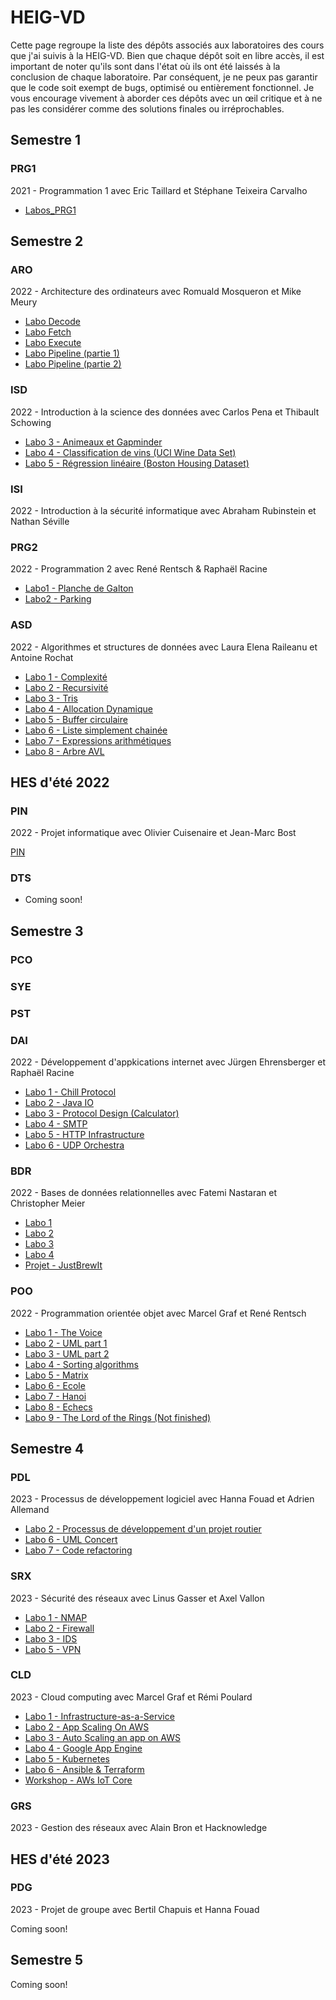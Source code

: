 # HEIG-VD

Cette page regroupe la liste des dépôts associés aux laboratoires des cours que j'ai suivis à la HEIG-VD. Bien que chaque dépôt soit en libre accès, il est important de noter qu'ils sont dans l'état où ils ont été laissés à la conclusion de chaque laboratoire. Par conséquent, je ne peux pas garantir que le code soit exempt de bugs, optimisé ou entièrement fonctionnel. Je vous encourage vivement à aborder ces dépôts avec un œil critique et à ne pas les considérer comme des solutions finales ou irréprochables.

## Semestre 1

### PRG1
  
  2021 - Programmation 1 avec Eric Taillard et Stéphane Teixeira Carvalho
  
  * [Labos_PRG1](https://github.com/DrC0okie/HEIG_PRG1_Labos)

## Semestre 2

### ARO

  2022 - Architecture des ordinateurs avec Romuald Mosqueron et Mike Meury
  
  * [Labo Decode](https://github.com/DrC0okie/HEIG_ARO_LaboDecode_BDY_TVE)
  * [Labo Fetch](https://github.com/DrC0okie/HEIG_ARO_LaboFetch_BDY_TVE)
  * [Labo Execute](https://github.com/DrC0okie/HEIG_ARO_LaboExecute_BDY_TVE)
  * [Labo Pipeline (partie 1)](https://github.com/DrC0okie/HEIG_ARO_LaboPipelinePartie1_BDY_TVE)
  * [Labo Pipeline (partie 2)](https://github.com/DrC0okie/HEIG_ARO_LaboPipelinePartie2_BDY_TVE)

### ISD

  2022 - Introduction à la science des données avec Carlos Pena et Thibault Schowing
  
  * [Labo 3 - Animeaux et Gapminder](https://github.com/DrC0okie/Roy_VanHove_ISD_TP3)
  * [Labo 4 - Classification de vins (UCI Wine Data Set)](https://github.com/DrC0okie/Roy_VanHove_ISD_TP4)
  * [Labo 5 - Régression linéaire (Boston Housing Dataset)](https://github.com/DrC0okie/Roy_VanHove_ISD_TP5)

### ISI

  2022 - Introduction à la sécurité informatique avec Abraham Rubinstein et Nathan Séville

### PRG2

2022 - Programmation 2 avec René Rentsch & Raphaël Racine
  
  * [Labo1 - Planche de Galton](https://github.com/DrC0okie/HEIG_PRG2_Labo1)
  * [Labo2 - Parking](https://github.com/DrC0okie/HEIG_PRG2_Labo2)

### ASD
  
  2022 - Algorithmes et structures de données avec Laura Elena Raileanu et Antoine Rochat
  
  * [Labo 1 - Complexité](https://github.com/DrC0okie/ASD2022-L1-Complexite)
  * [Labo 2 - Recursivité](https://github.com/DrC0okie/ASD2022-L2-Recursivite)
  * [Labo 3 - Tris](https://github.com/DrC0okie/ASD2022-L3-Tris)
  * [Labo 4 - Allocation Dynamique](https://github.com/DrC0okie/ASD2022-L4-Allocation-Dynamique)
  * [Labo 5 - Buffer circulaire](https://github.com/DrC0okie/ASD2022-L5-Buffer-circulaire-de-capacite-variable)
  * [Labo 6 - Liste simplement chainée](https://github.com/DrC0okie/ASD2022-L6-Liste-Simplement-chainee)
  * [Labo 7 - Expressions arithmétiques](https://github.com/DrC0okie/ASD2022-L7-Expressions-arithmetiques)
  * [Labo 8 - Arbre AVL](https://github.com/DrC0okie/HEIG_ASD_Labo8)

## HES d'été 2022

### PIN

  2022 - Projet informatique avec Olivier Cuisenaire et Jean-Marc Bost
  
  [PIN](https://github.com/DrC0okie/HEIG_PIN)

### DTS

  * Coming soon!
    
## Semestre 3

### PCO

### SYE

### PST

### DAI
  
  2022 - Développement d'appkications internet avec Jürgen Ehrensberger et Raphaël Racine
  
  * [Labo 1 - Chill Protocol](https://github.com/DrC0okie/DAI-2022-Chill)
  * [Labo 2 - Java IO](https://github.com/DrC0okie/DAI-2022-Java-IO)
  * [Labo 3 - Protocol Design (Calculator)](https://github.com/DrC0okie/DAI-2022-Protocol-design)
  * [Labo 4 - SMTP](https://github.com/DrC0okie/HEIG_DAI_SMTP)
  * [Labo 5 - HTTP Infrastructure](https://github.com/DrC0okie/HEIG_DAI_HTTP_Infrastructure)
  * [Labo 6 - UDP Orchestra](https://github.com/DrC0okie/DAI-2022-UDP-Orchestra)

### BDR
  
  2022 - Bases de données relationnelles avec Fatemi Nastaran et Christopher Meier
  
  * [Labo 1](https://github.com/DrC0okie/HEIG_BDR_Labo1)
  * [Labo 2](https://github.com/DrC0okie/HEIG_BDR_Labo2)
  * [Labo 3](https://github.com/DrC0okie/HEIG_BDR_Labo3)
  * [Labo 4](https://github.com/DrC0okie/HEIG_BDR_Labo4)
  * [Projet - JustBrewIt](https://github.com/DrC0okie/HEIG_BDR_JustBrewIt)

### POO
  
  2022 - Programmation orientée objet avec Marcel Graf et René Rentsch
  
  * [Labo 1 - The Voice](https://github.com/DrC0okie/HEIG_POO_Labo1)
  * [Labo 2 - UML part 1](https://github.com/DrC0okie/HEIG_POO_Labo2)
  * [Labo 3 - UML part 2](https://github.com/DrC0okie/HEIG_POO_Labo3)
  * [Labo 4 - Sorting algorithms](https://github.com/DrC0okie/HEIG_POO_Labo4)
  * [Labo 5 - Matrix](https://github.com/DrC0okie/HEIG_POO_Labo5)
  * [Labo 6 - Ecole](https://github.com/DrC0okie/HEIG_POO_Labo6)
  * [Labo 7 - Hanoi](https://github.com/DrC0okie/HEIG_POO_Labo7)
  * [Labo 8 - Echecs](https://github.com/DrC0okie/HEIG_POO_Labo8)
  * [Labo 9 - The Lord of the Rings (Not finished)](https://github.com/DrC0okie/HEIG_POO_Labo9)
  

## Semestre 4
  
### PDL
  
  2023 - Processus de développement logiciel avec Hanna Fouad et Adrien Allemand

  * [Labo 2 - Processus de développement d'un projet routier](https://github.com/DrC0okie/HEIG_PDL_Labo2)
  * [Labo 6 - UML Concert](https://github.com/DrC0okie/HEIG_PDL_Labo6)
  * [Labo 7 - Code refactoring](https://github.com/DrC0okie/HEIG_PDL_Labo7)

### SRX
  
  2023 - Sécurité des réseaux avec Linus Gasser et Axel Vallon
  
  * [Labo 1 - NMAP](https://github.com/DrC0okie/HEIG_SRX_Labo1)
  * [Labo 2 - Firewall](https://github.com/DrC0okie/HEIG_SRX_Labo2)
  * [Labo 3 - IDS](https://github.com/DrC0okie/HEIG_SRX_Labo3)
  * [Labo 5 - VPN](https://github.com/DrC0okie/HEIG_SRX_Labo5)

### CLD
  
  2023 - Cloud computing avec Marcel Graf et Rémi Poulard

  * [Labo 1 - Infrastructure-as-a-Service](https://github.com/DrC0okie/HEIG_CLD_Labo1)
  * [Labo 2 - App Scaling On AWS](https://github.com/DrC0okie/HEIG_CLD_Labo2)
  * [Labo 3 - Auto Scaling an app on AWS](https://github.com/DrC0okie/HEIG_CLD_Labo3)
  * [Labo 4 - Google App Engine](https://github.com/DrC0okie/HEIG_CLD_Labo4)
  * [Labo 5 - Kubernetes](https://github.com/DrC0okie/HEIG_CLD_Labo5)
  * [Labo 6 - Ansible & Terraform](https://github.com/DrC0okie/HEIG_CLD_Labo6)
  * [Workshop - AWs IoT Core](https://github.com/DrC0okie/HEIG_CLD_Workshop)

### GRS
  
  2023 - Gestion des réseaux avec Alain Bron et Hacknowledge

## HES d'été 2023

### PDG

  2023 - Projet de groupe avec Bertil Chapuis et Hanna Fouad
  
  Coming soon!
  
## Semestre 5

  Coming soon!
